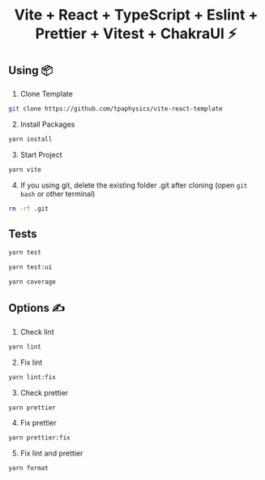 <h1 align='center'>Vite + React + TypeScript + Eslint + Prettier + Vitest + ChakraUI ⚡</h1>

## **Using 📦**

1. Clone Template

```bash
git clone https://github.com/tpaphysics/vite-react-template
```

2. Install Packages

```bash
yarn install
```

3. Start Project

```bash
yarn vite
```

4. If you using git, delete the existing folder .git after cloning (open `git bash` or other terminal)

```bash
rm -rf .git
```

## **Tests**

```bash
yarn test
```

```bash
yarn test:ui
```

```bash
yarn coverage
```

## **Options ✍️**

1. Check lint

```bash
yarn lint
```

2. Fix lint

```bash
yarn lint:fix
```

3. Check prettier

```bash
yarn prettier
```

4. Fix prettier

```bash
yarn prettier:fix
```

5. Fix lint and prettier

```bash
yarn format
```
